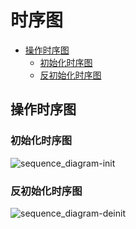 # 时序图

<!-- vim-markdown-toc GFM -->

* [操作时序图](#操作时序图)
  - [初始化时序图](#初始化时序图)
  - [反初始化时序图](#反初始化时序图)

<!-- vim-markdown-toc -->

## 操作时序图

### 初始化时序图

![sequence_diagram-init](../pic/sequence_diagram-init.svg)

### 反初始化时序图

![sequence_diagram-deinit](../pic/sequence_diagram-deinit.svg)
